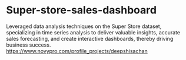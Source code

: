 # Super-store-sales-dashboard
Leveraged data analysis techniques on the Super Store dataset, specializing in time series analysis to deliver valuable insights, accurate sales forecasting, and create interactive dashboards, thereby driving business success. 
https://www.novypro.com/profile_projects/deepshisachan
